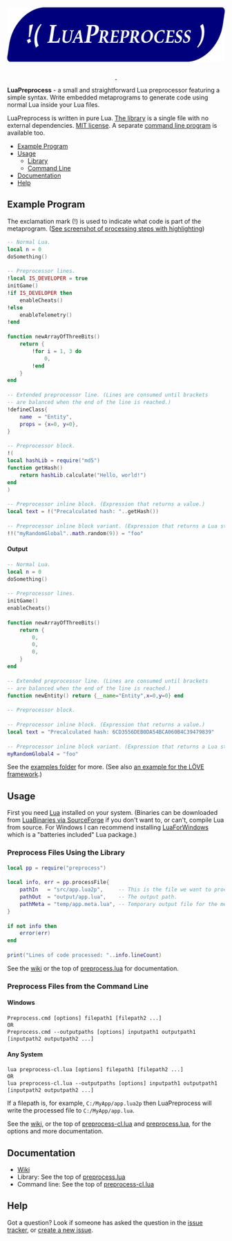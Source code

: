 <h1 align="center"><img src="misc/logo.png" width="600" height="126" alt="LuaPreprocess" title="LuaPreprocess"></h1>

<p align="center">
	<a href="https://github.com/ReFreezed/LuaPreprocess/releases/latest">
		<img src="https://img.shields.io/github/release/ReFreezed/LuaPreprocess.svg" alt="">
	</a>
	<a href="https://github.com/ReFreezed/LuaPreprocess/blob/master/LICENSE">
		<img src="https://img.shields.io/github/license/ReFreezed/LuaPreprocess.svg" alt="">
	</a>
</p>

**LuaPreprocess** - a small and straightforward Lua preprocessor featuring a simple syntax.
Write embedded metaprograms to generate code using normal Lua inside your Lua files.

LuaPreprocess is written in pure Lua.
[The library](preprocess.lua) is a single file with no external dependencies.
[MIT license](LICENSE.txt).
A separate [command line program](preprocess-cl.lua) is available too.

- [Example Program](#example-program)
- [Usage](#usage)
	- [Library](#preprocess-files-using-the-library)
	- [Command Line](#preprocess-files-from-the-command-line)
- [Documentation](https://github.com/ReFreezed/LuaPreprocess/wiki)
- [Help](#help)



## Example Program
The exclamation mark (!) is used to indicate what code is part of the metaprogram. ([See screenshot of processing steps with highlighting](misc/processingSteps.png))

```lua
-- Normal Lua.
local n = 0
doSomething()

-- Preprocessor lines.
!local IS_DEVELOPER = true
initGame()
!if IS_DEVELOPER then
	enableCheats()
!else
	enableTelemetry()
!end

function newArrayOfThreeBits()
	return {
		!for i = 1, 3 do
			0,
		!end
	}
end

-- Extended preprocessor line. (Lines are consumed until brackets
-- are balanced when the end of the line is reached.)
!defineClass{
	name  = "Entity",
	props = {x=0, y=0},
}

-- Preprocessor block.
!(
local hashLib = require("md5")
function getHash()
	return hashLib.calculate("Hello, world!")
end
)

-- Preprocessor inline block. (Expression that returns a value.)
local text = !("Precalculated hash: "..getHash())

-- Preprocessor inline block variant. (Expression that returns a Lua string.)
!!("myRandomGlobal"..math.random(9)) = "foo"
```

#### Output
```lua
-- Normal Lua.
local n = 0
doSomething()

-- Preprocessor lines.
initGame()
enableCheats()

function newArrayOfThreeBits()
	return {
		0,
		0,
		0,
	}
end

-- Extended preprocessor line. (Lines are consumed until brackets
-- are balanced when the end of the line is reached.)
function newEntity() return {__name="Entity",x=0,y=0} end

-- Preprocessor block.

-- Preprocessor inline block. (Expression that returns a value.)
local text = "Precalculated hash: 6CD3556DEB0DA54BCA060B4C39479839"

-- Preprocessor inline block variant. (Expression that returns a Lua string.)
myRandomGlobal4 = "foo"
```

See the [examples folder](examples) for more.
(See also [an example for the LÖVE framework](https://gist.github.com/ReFreezed/be97dce6b67496b0f0c5275bf2a96d51).)



## Usage
First you need [Lua](https://www.lua.org/versions.html) installed on your system. (Binaries can be
downloaded from [LuaBinaries via SourceForge](https://sourceforge.net/projects/luabinaries/files/5.1.5/Tools%20Executables/)
if you don't want to, or can't, compile Lua from source. For Windows I can recommend installing
[LuaForWindows](https://github.com/rjpcomputing/luaforwindows) which is a "batteries included" Lua package.)


### Preprocess Files Using the Library
```lua
local pp = require("preprocess")

local info, err = pp.processFile{
	pathIn   = "src/app.lua2p",     -- This is the file we want to process.
	pathOut  = "output/app.lua",    -- The output path.
	pathMeta = "temp/app.meta.lua", -- Temporary output file for the metaprogram.
}

if not info then
	error(err)
end

print("Lines of code processed: "..info.lineCount)
```

See the [wiki](https://github.com/ReFreezed/LuaPreprocess/wiki)
or the top of [preprocess.lua](preprocess.lua) for documentation.


### Preprocess Files from the Command Line

#### Windows
```batch
Preprocess.cmd [options] filepath1 [filepath2 ...]
OR
Preprocess.cmd --outputpaths [options] inputpath1 outputpath1 [inputpath2 outputpath2 ...]
```

#### Any System
```batch
lua preprocess-cl.lua [options] filepath1 [filepath2 ...]
OR
lua preprocess-cl.lua --outputpaths [options] inputpath1 outputpath1 [inputpath2 outputpath2 ...]
```

If a filepath is, for example, `C:/MyApp/app.lua2p` then LuaPreprocess will write the processed file to `C:/MyApp/app.lua`.

See the [wiki](https://github.com/ReFreezed/LuaPreprocess/wiki/Command-Line),
or the top of [preprocess-cl.lua](preprocess-cl.lua)
and [preprocess.lua](preprocess.lua), for the options and more documentation.



## Documentation
- [Wiki](https://github.com/ReFreezed/LuaPreprocess/wiki)
- Library: See the top of [preprocess.lua](preprocess.lua)
- Command line: See the top of [preprocess-cl.lua](preprocess-cl.lua)



## Help
Got a question?
Look if someone has asked the question in the [issue tracker](https://github.com/ReFreezed/LuaPreprocess/issues?q=is%3Aissue),
or [create a new issue](https://github.com/ReFreezed/LuaPreprocess/issues/new).


